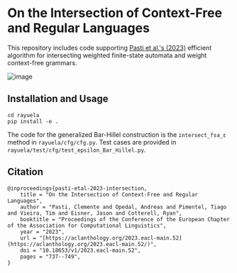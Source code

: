 # On the Intersection of Context-Free and Regular Languages

This repository includes code supporting [Pasti et al.'s (2023)](https://aclanthology.org/2023.eacl-main.52) efficient algorithm for intersecting weighted finite-state automata and weight context-free grammars.

![image](https://github.com/rycolab/bar-hillel/assets/219898/9d3a86c4-2c26-4e83-ba8b-6ba6942fe631)

## Installation and Usage

```  
cd rayuela
pip install -e .
```

The code for the generalized Bar-Hillel construction is the `intersect_fsa_ε` method in `rayuela/cfg/cfg.py`. Test cases are provided in `rayuela/test/cfg/test_epsilon_Bar_Hillel.py`.

## Citation
```
@inproceedings{pasti-etal-2023-intersection,
    title = "On the Intersection of Context-Free and Regular Languages",
    author = "Pasti, Clemente and Opedal, Andreas and Pimentel, Tiago and Vieira, Tim and Eisner, Jason and Cotterell, Ryan",
    booktitle = "Proceedings of the Conference of the European Chapter of the Association for Computational Linguistics",
    year = "2023",
    url = "[https://aclanthology.org/2023.eacl-main.52](https://aclanthology.org/2023.eacl-main.52/)",
    doi = "10.18653/v1/2023.eacl-main.52",
    pages = "737--749",
}
```

